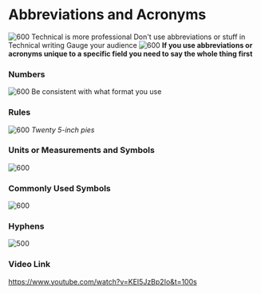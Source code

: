 # Abbreviations and Acronyms
![600](Pasted%20image%2020240117140807.png)
Technical is more professional
Don't use abbreviations or stuff in Technical writing
Gauge your audience
![600](Pasted%20image%2020240117140901.png)
**If you use abbreviations or acronyms unique to a specific field you need to say the whole thing first**
### Numbers
![600](Pasted%20image%2020240117141059.png)
Be consistent with what format you use
### Rules
![600](Pasted%20image%2020240117141157.png)
*Twenty 5-inch pies*
### Units or Measurements and Symbols
![600](Pasted%20image%2020240117141545.png)
### Commonly Used Symbols
![600](Pasted%20image%2020240117141645.png)
### Hyphens
![500](Pasted%20image%2020240117141737.png)
### Video Link
https://www.youtube.com/watch?v=KEI5JzBp2Io&t=100s